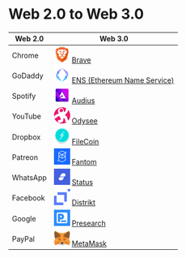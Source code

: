 # Web 2.0 to Web 3.0

| Web 2.0  | Web 3.0                                      |
|----------|----------------------------------------------|
| Chrome   | ![icon-brave] [Brave][1]                     |
| GoDaddy  | ![icon-ens] [ENS (Ethereum Name Service)][2] |
| Spotify  | ![icon-audius] [Audius][3]                   |
| YouTube  | ![icon-odysee] [Odysee][4]                   |
| Dropbox  | ![icon-filecoin] [FileCoin][5]               |
| Patreon  | ![icon-fantom] [Fantom][6]                   |
| WhatsApp | ![icon-status] [Status][7]                   |
| Facebook | ![icon-distrikt] [Distrikt][8]               |
| Google   | ![icon-presearch] [Presearch][9]             |
| PayPal   | ![icon-metamask] [MetaMask][10]              |

[1]: https://brave.com/
[2]: https://ens.domains/
[3]: https://audius.co/
[4]: https://odysee.com/
[5]: https://filecoin.io/
[6]: https://fantom.foundation/
[7]: https://status.im/
[8]: https://www.distrikt.io/
[9]: https://presearch.io/
[10]: https://metamask.io/

[icon-brave]: ./pictures/brave-browser-icon.png
[icon-ens]: ./pictures/ens-icon.png
[icon-audius]: ./pictures/audius-icon.png
[icon-odysee]: ./pictures/odysee-icon.png
[icon-filecoin]: ./pictures/filecoin-icon.png
[icon-fantom]: ./pictures/fantom-icon.png
[icon-status]: ./pictures/status-icon.png
[icon-distrikt]: ./pictures/distrikt-icon.png
[icon-presearch]: ./pictures/presearch-icon.png
[icon-metamask]: ./pictures/metamask-icon.png
